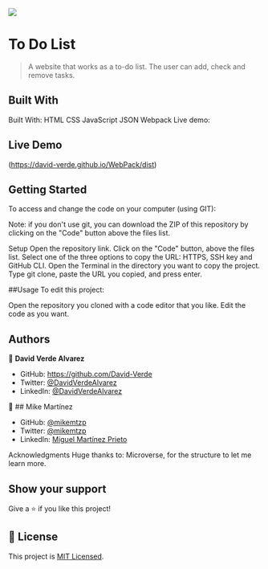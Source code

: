 ![](https://img.shields.io/badge/Microverse-blueviolet)

# To Do List

> A website that works as a to-do list. The user can add, check and remove tasks.
## Built With

Built With:
HTML
CSS
JavaScript
JSON
Webpack
Live demo:



## Live Demo

(https://david-verde.github.io/WebPack/dist)


## Getting Started

To access and change the code on your computer (using GIT):

Note: if you don't use git, you can download the ZIP of this repository by clicking on the "Code" button above the files list.

Setup
Open the repository link.
Click on the "Code" button, above the files list.
Select one of the three options to copy the URL: HTTPS, SSH key and GitHub CLI.
Open the Terminal in the directory you want to copy the project.
Type git clone, paste the URL you copied, and press enter.

##Usage
To edit this project:

Open the repository you cloned with a code editor that you like.
Edit the code as you want.







## Authors



👤 **David Verde Alvarez**

- GitHub: https://github.com/David-Verde
- Twitter: [@DavidVerdeAlvarez](https://twitter.com/UnyieldingOne)
- LinkedIn: [@DavidVerdeAlvarez](https://www.linkedin.com/in/david-verde-3349b114b/)

👤 ## Mike Martínez

- GitHub: [@mikemtzp](https://github.com/mikemtzp)
- Twitter: [@mikemtzp](https://twitter.com/mikemtzp)
- LinkedIn: [Miguel Martínez Prieto](https://www.linkedin.com/in/miguel-mart%C3%ADnez-prieto-a42406166/)




Acknowledgments
Huge thanks to:
Microverse, for the structure to let me learn more.

## Show your support

Give a ⭐️ if you like this project!



## 📝 License

This project is [MIT Licensed](https://github.com/David-Verde/To-do-list-test/blob/test-mike/LICENSE).
